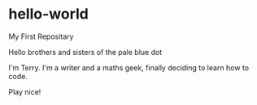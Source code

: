 # hello-world
My First Repositary

Hello brothers and sisters of the pale blue dot

I'm Terry. I'm a writer and a maths geek, finally deciding to learn how to code.

Play nice!
